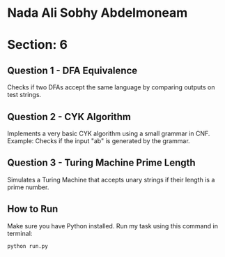 # Nada Ali Sobhy Abdelmoneam

# Section: 6


## Question 1 - DFA Equivalence
Checks if two DFAs accept the same language by comparing outputs on test strings.

## Question 2 - CYK Algorithm
Implements a very basic CYK algorithm using a small grammar in CNF.
Example: Checks if the input "ab" is generated by the grammar.

## Question 3 - Turing Machine Prime Length
Simulates a Turing Machine that accepts unary strings if their length is a prime number.

## How to Run
Make sure you have Python installed. Run my task using this command in terminal:

```bash
python run.py

